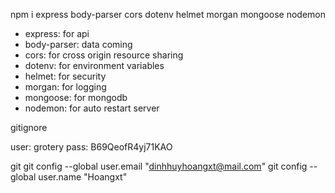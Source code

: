 npm i express body-parser cors dotenv helmet morgan mongoose nodemon

- express: for api
- body-parser: data coming
- cors: for cross origin resource sharing
- dotenv: for environment variables
- helmet: for security
- morgan: for logging
- mongoose: for mongodb
- nodemon: for auto restart server

gitignore

user: grotery
pass: B69QeofR4yj71KAO

git
git config --global user.email "dinhhuyhoangxt@mail.com"
git config --global user.name "Hoangxt"

<!-- Front -->
